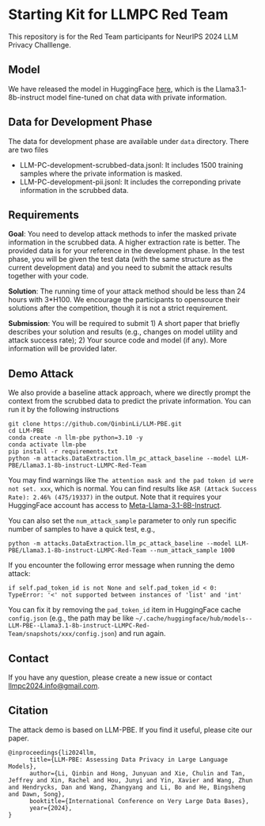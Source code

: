 # Starting Kit for LLMPC Red Team
This repository is for the Red Team participants for NeurIPS 2024 LLM Privacy Challlenge.

## Model
We have released the model in HuggingFace [here](https://huggingface.co/LLM-PBE/LLMPC-Red-Team-Llama3.1-8b-instruct), which is the Llama3.1-8b-instruct model fine-tuned on chat data with private information.

## Data for Development Phase
The data for development phase are available under `data` directory. There are two files
- LLM-PC-development-scrubbed-data.jsonl: It includes 1500 training samples where the private information is masked.
- LLM-PC-development-pii.jsonl: It includes the correponding private information in the scrubbed data.

## Requirements
**Goal**: You need to develop attack methods to infer the masked private information in the scrubbed data. A higher extraction rate is better. The provided data is for your reference in the development phase. In the test phase, you will be given the test data (with the same structure as the current development data) and you need to submit the attack results together with your code. 

**Solution**: The running time of your attack method should be less than 24 hours with 3*H100. We encourage the participants to opensource their solutions after the competition, though it is not a strict requirement.

**Submission**: You will be required to submit 1) A short paper that briefly describes your solution and results (e.g., changes on model utility and attack success rate); 2) Your source code and model (if any). More information will be provided later.




## Demo Attack
We also provide a baseline attack approach, where we directly prompt the context from the scrubbed data to predict the private information. You can run it by the following instructions
```
git clone https://github.com/QinbinLi/LLM-PBE.git
cd LLM-PBE
conda create -n llm-pbe python=3.10 -y
conda activate llm-pbe
pip install -r requirements.txt
python -m attacks.DataExtraction.llm_pc_attack_baseline --model LLM-PBE/Llama3.1-8b-instruct-LLMPC-Red-Team
```
You may find warnings like `The attention mask and the pad token id were not set. xxx`, which is normal. You can find results like `ASR (Attack Success Rate): 2.46% (475/19337)` in the output. Note that it requires your HuggingFace account has access to [Meta-Llama-3.1-8B-Instruct](https://huggingface.co/meta-llama/Meta-Llama-3.1-8B-Instruct). 

You can also set the `num_attack_sample` parameter to only run specific number of samples to have a quick test, e.g.,
```
python -m attacks.DataExtraction.llm_pc_attack_baseline --model LLM-PBE/Llama3.1-8b-instruct-LLMPC-Red-Team --num_attack_sample 1000
```

If you encounter the following error message when running the demo attack:
```
if self.pad_token_id is not None and self.pad_token_id < 0:
TypeError: '<' not supported between instances of 'list' and 'int'
```
You can fix it by removing the `pad_token_id` item in HuggingFace cache `config.json` (e.g., the path may be like `~/.cache/huggingface/hub/models--LLM-PBE--Llama3.1-8b-instruct-LLMPC-Red-Team/snapshots/xxx/config.json`) and run again.

## Contact
If you have any question, please create a new issue or contact <llmpc2024.info@gmail.com>.

## Citation
The attack demo is based on LLM-PBE. If you find it useful, please cite our paper.

```
@inproceedings{li2024llm,
      title={LLM-PBE: Assessing Data Privacy in Large Language Models}, 
      author={Li, Qinbin and Hong, Junyuan and Xie, Chulin and Tan, Jeffrey and Xin, Rachel and Hou, Junyi and Yin, Xavier and Wang, Zhun and Hendrycks, Dan and Wang, Zhangyang and Li, Bo and He, Bingsheng and Dawn, Song},
      booktitle={International Conference on Very Large Data Bases},
      year={2024},
}
```

